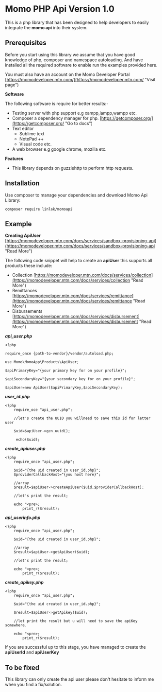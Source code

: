 # Momo PHP Api Version 1.0 #

This is a php library that has been designed to help developers to easily integrate the **momo api** into their system.



## Prerequisites ##

Before you start using this library we assume that you have good knowledge of php, composer and namespace autoloading. And have installed all the required software to enable run the examples provided here.

You must also have an account on the Momo Developer Portal [https://momodeveloper.mtn.com/](https://momodeveloper.mtn.com/ "Visit page")

**Software**

The following software is require for better results:-

- Testing server with php support e.g xampp,lampp,wampp etc.
- Composer a dependency manager for php. [https://getcomposer.org/](https://getcomposer.org/ "Go to docs")
- Text editor
	- Sublime text
	- NotePad ++
	- Visual code etc.
- A web browser e.g google chrome, mozilla etc.

**Features**

- This library depends on guzzlehttp to perform http requests.


## Installation ##

Use composer to manage your dependencies and download Momo Api Library:


	
	composer require linlak/momoapi
	
## Example ##
**Creating ApiUser** [https://momodeveloper.mtn.com/docs/services/sandbox-provisioning-api](https://momodeveloper.mtn.com/docs/services/sandbox-provisioning-api "Read More")

The following code snippet will help to create an **apiUser** this supports all products these include:

- Collection [https://momodeveloper.mtn.com/docs/services/collection](https://momodeveloper.mtn.com/docs/services/collection "Read More")
- Remittances [https://momodeveloper.mtn.com/docs/services/remittance](https://momodeveloper.mtn.com/docs/services/remittance "Read More")
- Disbursements [https://momodeveloper.mtn.com/docs/services/disbursement](https://momodeveloper.mtn.com/docs/services/disbursement "Read More") 
 



***api_user.php***


	
	<?php

	require_once {path-to-vendor}/vendor/autoload.php;

	use Momo\MomoApp\Products\ApiUser;

	$apiPrimaryKey="{your primary key for on your profile}";

	$apiSecondaryKey="{your secondary key for on your profile}";

	$apiUser=new ApiUser($apiPrimaryKey,$apiSecondaryKey);
	
	


***user_id.php***

    
	<?php 
		require_oce "api_user.php";

		//let's create the UUID you willneed to save this id for letter user

		$uid=$apiUser->gen_uuid();

		 echo($uid);


***create_apiuser.php***


	<?php
		require_once "api_user.php";

		$uid="{the uid created in user_id.php}";
		$providerCallbackHost="{you host here}";

		//array
		$result=$apiUser->createApiUser($uid,$providerCallbackHost);
		
		//let's print the result;

		echo "<pre>;
			print_r($result);

***api_userinfo.php***

	<?php
		require_once "api_user.php";

		$uid="{the uid created in user_id.php}";

		//array
		$result=$apiUser->getApiUser($uid);
		
		//let's print the result;

		echo "<pre>;
			print_r($result);

***create_apikey.php***
	
	<?php
		require_once "api_user.php";

		$uid="{the uid created in user_id.php}";
	
		$result=$apiUser->getApikey($uid);

		//let print the result but u will need to save the apiKey somewhere.

		echo "<pre>;
			print_r($result);


If you are successful up to this stage, you have managed to create the **apiUserId** and **apiUserKey**

## To be fixed ##

This library can only create the api user please don't hesitate to inform me when you find a fix/solution. 